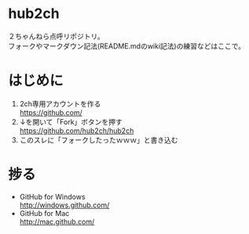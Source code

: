 hub2ch
======
２ちゃんねら点呼リポジトリ。  
フォークやマークダウン記法(README.mdのwiki記法)の練習などはここで。


はじめに
======
1. 2ch専用アカウントを作る  
https://github.com/
2. ↓を開いて「Fork」ボタンを押す  
https://github.com/hub2ch/hub2ch
3. このスレに「フォークしたったｗｗｗ」と書き込む  


捗る
======
* GitHub for Windows  
http://windows.github.com/
* GitHub for Mac  
http://mac.github.com/